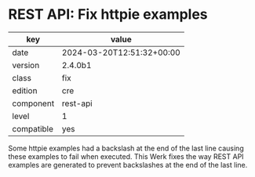 [//]: # (werk v2)
# REST API: Fix httpie examples

key        | value
---------- | ---
date       | 2024-03-20T12:51:32+00:00
version    | 2.4.0b1
class      | fix
edition    | cre
component  | rest-api
level      | 1
compatible | yes

Some httpie examples had a backslash at the end of the last line causing
these examples to fail when executed. This Werk fixes the way REST API
examples are generated to prevent backslashes at the end of the last line.
